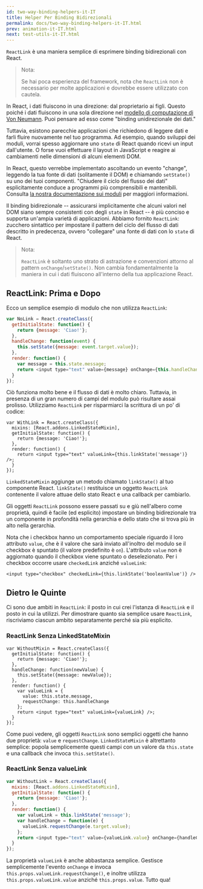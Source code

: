 ```yaml
---
id: two-way-binding-helpers-it-IT
title: Helper Per Binding Bidirezionali
permalink: docs/two-way-binding-helpers-it-IT.html
prev: animation-it-IT.html
next: test-utils-it-IT.html
---
```


`ReactLink` è una maniera semplice di esprimere binding bidirezionali con React.

> Nota:
>
> Se hai poca esperienza del framework, nota che `ReactLink` non è necessario per molte applicazioni e dovrebbe essere utilizzato con cautela.

In React, i dati fluiscono in una direzione: dal proprietario ai figli. Questo poiché i dati fluiscono in una sola direzione nel [modello di computazione di Von Neumann](https://en.wikipedia.org/wiki/Von_Neumann_architecture). Puoi pensare ad esso come "binding unidirezionale dei dati."

Tuttavia, esistono parecchie applicazioni che richiedono di leggere dati e farli fluire nuovamente nel tuo programma. Ad esempio, quando sviluppi dei moduli, vorrai spesso aggiornare uno `state` di React quando ricevi un input dall'utente. O forse vuoi effettuare il layout in JavaScript e reagire ai cambiamenti nelle dimensioni di alcuni elementi DOM.

In React, questo verrebbe implementato ascoltando un evento "change", leggendo la tua fonte di dati (solitamente il DOM) e chiamando `setState()` su uno dei tuoi componenti. "Chiudere il ciclo del flusso dei dati" esplicitamente conduce a programmi più comprensibili e mantenibili. Consulta [la nostra documentazione sui moduli](/react/docs/forms.html) per maggiori informazioni.

Il binding bidirezionale -- assicurarsi implicitamente che alcuni valori nel DOM siano sempre consistenti con degli `state` in  React -- è più conciso e supporta un'ampia varietà di applicazioni. Abbiamo fornito `ReactLink`: zucchero sintattico per impostare il pattern del ciclo del flusso di dati descritto in predecenza, ovvero "collegare" una fonte di dati con lo `state` di React.

> Nota:
>
> `ReactLink` è soltanto uno strato di astrazione e convenzioni attorno al pattern `onChange`/`setState()`. Non cambia fondamentalmente la maniera in cui i dati fluiscono all'interno della tua applicazione React.

## ReactLink: Prima e Dopo

Ecco un semplice esempio di modulo che non utilizza `ReactLink`:

```javascript
var NoLink = React.createClass({
  getInitialState: function() {
    return {message: 'Ciao!'};
  },
  handleChange: function(event) {
    this.setState({message: event.target.value});
  },
  render: function() {
    var message = this.state.message;
    return <input type="text" value={message} onChange={this.handleChange} />;
  }
});
```

Ciò funziona molto bene e il flusso di dati è molto chiaro. Tuttavia, in presenza di un gran numero di campi del modulo può risultare assai prolisso. Utilizziamo `ReactLink` per risparmiarci la scrittura di un po' di codice:

```javascript{2,7}
var WithLink = React.createClass({
  mixins: [React.addons.LinkedStateMixin],
  getInitialState: function() {
    return {message: 'Ciao!'};
  },
  render: function() {
    return <input type="text" valueLink={this.linkState('message')} />;
  }
});
```

`LinkedStateMixin` aggiunge un metodo chiamato `linkState()` al tuo componente React. `linkState()` restituisce un oggetto `ReactLink` contenente il valore attuae dello stato React e una callback per cambiarlo.

Gli oggetti `ReactLink` possono essere passati su e giù nell'albero come proprietà, quindi è facile (ed esplicito) impostare un binding bidirezionale tra un componente in profondità nella gerarchia e dello stato che si trova più in alto nella gerarchia.

Nota che i checkbox hanno un comportamento speciale riguardo il loro attributo `value`, che è il valore che sarà inviato all'inoltro del modulo se il checkbox è spuntato (il valore predefinito è `on`). L'attributo `value` non è aggiornato quando il checkbox viene spuntato o deselezionato. Per i checkbox occorre usare `checkedLink` anziché `valueLink`:
```
<input type="checkbox" checkedLink={this.linkState('booleanValue')} />
```


## Dietro le Quinte

Ci sono due ambiti in `ReactLink`: il posto in cui crei l'istanza di `ReactLink` e il posto in cui la utilizzi. Per dimostrare quanto sia semplice usare `ReactLink`, riscriviamo ciascun ambito separatamente perché sia più esplicito.

### ReactLink Senza LinkedStateMixin

```javascript{5-7,9-12}
var WithoutMixin = React.createClass({
  getInitialState: function() {
    return {message: 'Ciao!'};
  },
  handleChange: function(newValue) {
    this.setState({message: newValue});
  },
  render: function() {
    var valueLink = {
      value: this.state.message,
      requestChange: this.handleChange
    };
    return <input type="text" valueLink={valueLink} />;
  }
});
```

Come puoi vedere, gli oggetti `ReactLink` sono semplici oggetti che hanno due proprietà: `value` e `requestChange`. `LinkedStateMixin` è altrettanto semplice: popola semplicemente questi campi con un valore da `this.state` e una callback che invoca `this.setState()`.

### ReactLink Senza valueLink

```javascript
var WithoutLink = React.createClass({
  mixins: [React.addons.LinkedStateMixin],
  getInitialState: function() {
    return {message: 'Ciao!'};
  },
  render: function() {
    var valueLink = this.linkState('message');
    var handleChange = function(e) {
      valueLink.requestChange(e.target.value);
    };
    return <input type="text" value={valueLink.value} onChange={handleChange} />;
  }
});
```

La proprietà `valueLink` è anche abbastanza semplice. Gestisce semplicemente l'evento `onChange` e invoca `this.props.valueLink.requestChange()`, e inoltre utilizza `this.props.valueLink.value` anziché `this.props.value`. Tutto qua!
